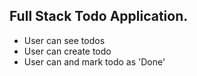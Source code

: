 ## Full Stack Todo Application.

- User can see todos
- User can create todo
- User can and mark todo as 'Done'
